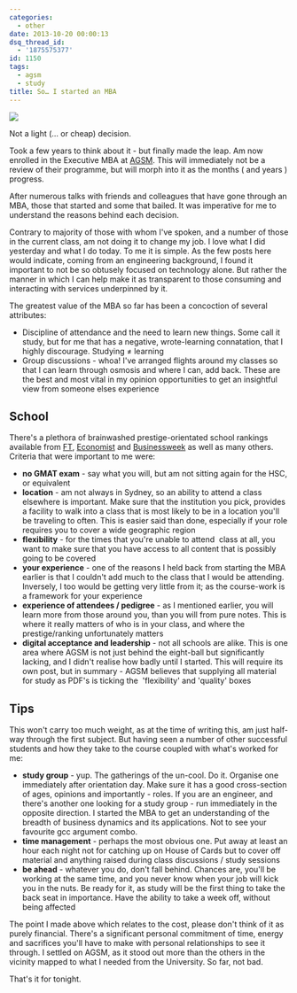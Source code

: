```yaml
---
categories:
  - other
date: 2013-10-20 00:00:13
dsq_thread_id:
  - '1875575377'
id: 1150
tags:
  - agsm
  - study
title: So… I started an MBA
---
```


![](/images/2013/10/Screen-Shot-2013-10-20-at-00.42.36-.png)

Not a light (… or cheap) decision.

Took a few years to think about it - but finally made the leap. Am now enrolled in the Executive MBA at [AGSM](http://www.asb.unsw.edu.au/futurestudents/postgraduate/agsmmba/mbaexecutive/Pages/default.aspx). This will immediately not be a review of their programme, but will morph into it as the months ( and years ) progress.

After numerous talks with friends and colleagues that have gone through an MBA, those that started and some that bailed. It was imperative for me to understand the reasons behind each decision.

Contrary to majority of those with whom I've spoken, and a number of those in the current class, am not doing it to change my job. I love what I did yesterday and what I do today. To me it is simple. As the few posts here would indicate, coming from an engineering background, I found it important to not be so obtusely focused on technology alone. But rather the manner in which I can help make it as transparent to those consuming and interacting with services underpinned by it.

The greatest value of the MBA so far has been a concoction of several attributes:

  * Discipline of attendance and the need to learn new things. Some call it study, but for me that has a negative, wrote-learning connatation, that I highly discourage. Studying ≠ learning
  * Group discussions - whoa! I've arranged flights around my classes so that I can learn through osmosis and where I can, add back. These are the best and most vital in my opinion opportunities to get an insightful view from someone elses experience

## School

There's a plethora of brainwashed prestige-orientated school rankings available from [FT](http://rankings.ft.com/businessschoolrankings/rankings), [Economist](http://www.economist.com/whichmba/full-time-mba-ranking) and [Businessweek](http://www.businessweek.com/bschools/rankings) as well as many others. Criteria that were important to me were:

  * **no GMAT exam** - say what you will, but am not sitting again for the HSC, or equivalent
  * **location** - am not always in Sydney, so an ability to attend a class elsewhere is important. Make sure that the institution you pick, provides a facility to walk into a class that is most likely to be in a location you'll be traveling to often. This is easier said than done, especially if your role requires you to cover a wide geographic region
  * **flexibility** - for the times that you're unable to attend  class at all, you want to make sure that you have access to all content that is possibly going to be covered
  * **your experience** - one of the reasons I held back from starting the MBA earlier is that I couldn't add much to the class that I would be attending. Inversely, I too would be getting very little from it; as the course-work is a framework for your experience
  * **experience of attendees / pedigree** - as I mentioned earlier, you will learn more from those around you, than you will from pure notes. This is where it really matters of who is in your class, and where the prestige/ranking unfortunately matters
  * **digital acceptance and leadership** - not all schools are alike. This is one area where AGSM is not just behind the eight-ball but significantly lacking, and I didn't realise how badly until I started. This will require its own post, but in summary - AGSM believes that supplying all material for study as PDF's is ticking the  'flexibility' and 'quality' boxes

## Tips

This won't carry too much weight, as at the time of writing this, am just half-way through the first subject. But having seen a number of other successful students and how they take to the course coupled with what's worked for me:

  * **study group** - yup. The gatherings of the un-cool. Do it. Organise one immediately after orientation day. Make sure it has a good cross-section of ages, opinions and importantly - roles. If you are an engineer, and there's another one looking for a study group - run immediately in the opposite direction. I started the MBA to get an understanding of the breadth of business dynamics and its applications. Not to see your favourite gcc argument combo.
  * **time management** - perhaps the most obvious one. Put away at least an hour each night not for catching up on House of Cards but to cover off material and anything raised during class discussions / study sessions
  * **be ahead** - whatever you do, don't fall behind. Chances are, you'll be working at the same time, and you never know when your job will kick you in the nuts. Be ready for it, as study will be the first thing to take the back seat in importance. Have the ability to take a week off, without being affected

The point I made above which relates to the cost, please don't think of it as purely financial. There's a significant personal commitment of time, energy and sacrifices you'll have to make with personal relationships to see it through. I settled on AGSM, as it stood out more than the others in the vicinity mapped to what I needed from the University. So far, not bad.

That's it for tonight.